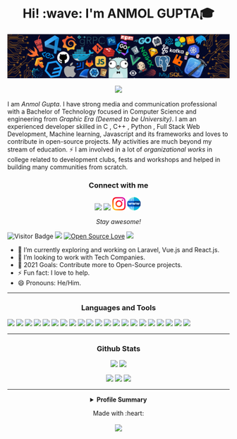 <h1 align='center'> Hi! :wave:  I'm ANMOL GUPTA🎓  </h1>

![](https://github.com/am-Anmol/am-Anmol/blob/main/IMG/header_.png)


<p align='center'><img src="https://readme-typing-svg.herokuapp.com?color=1E5C90&size=40&width=600&height=60&lines=I'm+a+CSE+Engineer;+Software+Engineer;Open-Source+Contributor"> </p>
<p align='center'>

 I am _Anmol Gupta_. I have strong media and communication professional with a Bachelor of Technology focused in Computer Science and engineering from _Graphic Era (Deemed to be University)_. I am an experienced developer skilled in C , C++ , Python , Full Stack Web Development, Machine learning, Javascript and its frameworks and loves to contribute in open-source projects. My activities are much beyond my stream of education. ⚡ I am involved in a lot of *organizational works* in college related to development clubs, fests and workshops and helped in building many communities from scratch.
</p>

<h3 align='center'><b>Connect with me</b></h3>
<p align='center'> 
<a href="https://www.linkedin.com/in/anmol-26"><img height="30" src="https://github.com/WaylonWalker/WaylonWalker/blob/main/icon/linkedin.png?raw=true"></a>
<a href="https://twitter.com/am_Anm0lGupta"><img height="30" src="https://github.com/WaylonWalker/WaylonWalker/blob/main/icon/twitter.png?raw=true"></a>
<a href="https://instagram.com/anm0lgupta"><img height="30" src="https://github.com/am-Anmol/am-Anmol/blob/main/IMG/instagram.png"></a>
<a href="https://gitshowcase.com/am-anmol"><img height="30" src="https://github.com/am-Anmol/am-Anmol/blob/main/IMG/world-wide-web.png"></a>&nbsp;
</p>

<p align='center'><i>Stay awesome!</i></p> 

![Visitor Badge](https://visitor-badge.laobi.icu/badge?page_id=am-Anmol.am-Anmol)
![](https://komarev.com/ghpvc/?username=am-Anmol&color=0366d6)
[![Open Source Love](https://badges.frapsoft.com/os/v2/open-source.svg?v=103)](https://github.com/ellerbrock/open-source-badges/)
![](https://cdn.rawgit.com/sindresorhus/awesome/d7305f38d29fed78fa85652e3a63e154dd8e8829/media/badge.svg)

- 🌱 I’m currently exploring and working on Laravel, Vue.js and React.js. 
- 🔭 I’m looking to work with Tech Companies.
- 🥅 2021 Goals: Contribute more to Open-Source projects.
- ⚡ Fun fact: I love to help.
- 😄 Pronouns: He/Him. 
 ---
<h3 align='center'><b>Languages and Tools</b></h3>
<p>
<img src="https://img.shields.io/badge/C-00599C?style=for-the-badge&logo=c&logoColor=white">  
<img src="https://img.shields.io/badge/c++%20-%2300599C.svg?&style=for-the-badge&logo=c%2B%2B&logoColor=white"> 
<img src="https://img.shields.io/badge/Python-FFD43B?style=for-the-badge&logo=python&logoColor=darkgreen">  
<img src="https://img.shields.io/badge/HTML5-E34F26?style=for-the-badge&logo=html5&logoColor=white">  
<img src="https://img.shields.io/badge/CSS3-1572B6?style=for-the-badge&logo=css3&logoColor=white"> 
<img src="https://img.shields.io/badge/JavaScript-F7DF1E?style=for-the-badge&logo=javascript&logoColor=blue"> 
<img src="https://img.shields.io/badge/PHP-777BB4?style=for-the-badge&logo=php&logoColor=white">  
<img src="https://img.shields.io/badge/MySQL-00000F?style=for-the-badge&logo=mysql&logoColor=white"> 
<img src="https://img.shields.io/badge/Laravel-FF2D20?style=for-the-badge&logo=laravel&logoColor=white">  
<img src="https://img.shields.io/badge/Bootstrap-563D7C?style=for-the-badge&logo=bootstrap&logoColor=white">
<img src="https://img.shields.io/badge/React-20232A?style=for-the-badge&logo=react&logoColor=61DAFB"> 
<img src="https://img.shields.io/badge/Git-F05032?style=for-the-badge&logo=git&logoColor=white"> 
<img src="https://img.shields.io/badge/Amazon_AWS-232F3E?style=for-the-badge&logo=amazon-aws&logoColor=white"> 
<img src="https://img.shields.io/badge/Visual_Studio_Code-0078D4?style=for-the-badge&logo=visual%20studio%20code&logoColor=white">  
<img src="https://img.shields.io/badge/pycharm-143?style=for-the-badge&logo=pycharm&logoColor=black&color=black&labelColor=green"> 
<img src="https://img.shields.io/badge/Colab-F9AB00?style=for-the-badge&logo=googlecolab&color=525252"> 
<img src="https://img.shields.io/badge/Jupyter-F37626.svg?&style=for-the-badge&logo=Jupyter&logoColor=white">
<img src="https://img.shields.io/badge/Xampp-F37623?style=for-the-badge&logo=xampp&logoColor=white">
<img src="https://img.shields.io/badge/Windows-0078D6?style=for-the-badge&logo=windows&logoColor=white">
<img src="https://img.shields.io/badge/Figma-F24E1E?style=for-the-badge&logo=figma&logoColor=white">  
<img src="https://img.shields.io/badge/Canva-%2300C4CC.svg?&style=for-the-badge&logo=Canva&logoColor=white"> 
</p>

 ---
<h3 align='center'><b>Github Stats</b></h3>  
 <p align='center'>
    <img src="https://github-readme-stats.vercel.app/api?username=am-Anmol&theme=dark&show_icons=true&count_private=true&=radical">
    <img src="https://github-readme-stats.vercel.app/api/top-langs/?username=am-Anmol&layout=compact&theme=dark">
  </p>
<p align='center'>
  <img width="55%" src="https://github-readme-streak-stats.herokuapp.com/?user=am-Anmol&theme=dark" />
  <img src="https://github-profile-trophy.vercel.app/?username=am-Anmol&theme=darkhub">
  <img src="https://activity-graph.herokuapp.com/graph?username=am-Anmol&theme=react-dark">
</p>

 ---

<details align='center'>
 <summary><b>
Profile Summary</b></summary>
 View Full Analysis
 <a href="https://profile-summary-for-github.com/user/am-anmol">here</a>
 <img src="https://github.com/am-Anmol/am-Anmol/blob/main/IMG/GithubStats.jpg">  
</details>

<p align="center">
  Made with :heart:
  <br/>
   <br/>
  <img src="https://media.giphy.com/media/jpVnC65DmYeyRL4LHS/giphy.gif" width="22%">
</p>

